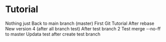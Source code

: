 # Tutorial
Nothing just Back to main branch (master)
First Git Tutorial
After rebase New version 4 (after all branch test)
After test branch 2
Test merge --no-ff to master
Updata test after create test branch
